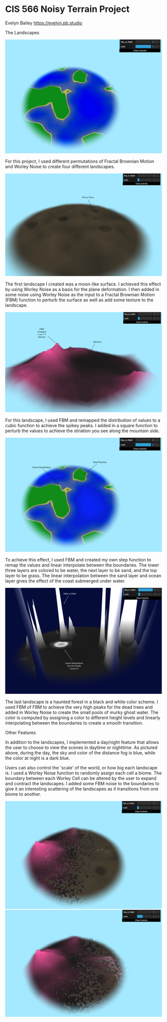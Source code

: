# CIS 566 Noisy Terrain Project
Evelyn Bailey
https://evelyn.pb.studio

The Landscapes

<img src="images/rep_image.png">

For this project, I used different permutations of Fractal Brownian Motion and Worley Noise to create four different landscapes.

<img src="images/craters.png">

The first landscape I created was a moon-like surface. I achieved this effect by using Worley Noise as a basis for the plane deformation. I then added in some noise using Worley Noise as the input to a Fractal Brownian Motion (FBM) function to perturb the surface as well as add some texture to the landscape.

<img src="images/mountains.png">

For this landscape, I used FBM and remapped the distribution of values to a cubic function to achieve the spikey peaks. I added in a square function to perturb the values to achieve the striation you see along the mountain side.

<img src="images/oceans.png">

To achieve this effect, I used FBM and created my own step function to remap the values and linear interpolate between the boundaries. The lower three layers are colored to be water, the next layer to be sand, and the top layer to be grass. The linear interpolation between the sand layer and ocean layer gives the effect of the coast submerged under water.

<img src="images/spooky.png">

The last landscape is a haunted forest in a black and white color scheme. I used FBM of FBM to achieve the very high peaks for the dead trees and added in Worley Noise to create the small pools of murky ghost water. The color is computed by assigning a color to different height levels and linearly interpolating between the boundaries to create a smooth transition.

Other Features

In addition to the landscapes, I implemented a day/night feature that allows the user to choose to view the scenes in daytime or nighttime. As pictured above, during the day, the sky and color of the distance fog is blue, while the color at night is a dark blue.

Users can also control the 'scale' of the world, or how big each landscape is. I used a Worley Noise function to randomly assign each cell a biome. The boundary between each Worley Cell can be altered by the user to expand and contract the landscapes. I added some FBM noise to the boundaries to give it an interesting scattering of the landscapes as it transitions from one biome to another.

<img src="images/boundary_1.png"> <img src="images/boundary_3.png">
